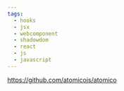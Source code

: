 ```yaml
---
tags:
  - hooks
  - jsx
  - webcomponent
  - shadowdom
  - react
  - js
  - javascript
---
```

https://github.com/atomicojs/atomico

